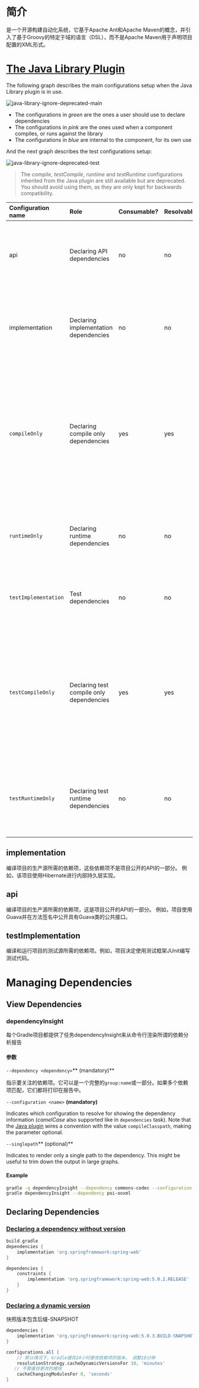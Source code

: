 # 简介

是一个开源构建自动化系统，它基于Apache Ant和Apache Maven的概念，并引入了基于Groovy的特定于域的语言（DSL），而不是Apache Maven用于声明项目配置的XML形式。



# [The Java Library Plugin](https://docs.gradle.org/current/userguide/java_library_plugin.html#sec:java_library_usage)

The following graph describes the main configurations setup when the Java Library plugin is in use.

![java-library-ignore-deprecated-main](./assets/images/java-library-ignore-deprecated-main.png)

- The configurations in *green* are the ones a user should use to declare dependencies
- The configurations in *pink* are the ones used when a component compiles, or runs against the library
- The configurations in *blue* are internal to the component, for its own use

And the next graph describes the test configurations setup:

![java-library-ignore-deprecated-test](./assets/images/java-library-ignore-deprecated-test.png)

> The *compile*, *testCompile*, *runtime* and *testRuntime* configurations inherited from the Java plugin are still available but are deprecated. You should avoid using them, as they are only kept for backwards compatibility.


| Configuration name   | Role                                     | Consumable? | Resolvable? | Description                                                  |
| :------------------- | :--------------------------------------- | :---------- | :---------- | :----------------------------------------------------------- |
| api                  | Declaring API dependencies               | no          | no          | This is where you should declare dependencies which are transitively exported to consumers, for compile. |
| implementation       | Declaring implementation dependencies    | no          | no          | This is where you should declare dependencies which are purely internal and not meant to be exposed to consumers. |
| `compileOnly`        | Declaring compile only dependencies      | yes         | yes         | This is where you should declare dependencies which are only required at compile time, but should not leak into the runtime. This typically includes dependencies which are shaded when found at runtime. |
| `runtimeOnly`        | Declaring runtime dependencies           | no          | no          | This is where you should declare dependencies which are only required at runtime, and not at compile time. |
| `testImplementation` | Test dependencies                        | no          | no          | This is where you should declare dependencies which are used to compile tests. |
| `testCompileOnly`    | Declaring test compile only dependencies | yes         | yes         | This is where you should declare dependencies which are only required at test compile time, but should not leak into the runtime. This typically includes dependencies which are shaded when found at runtime. |
| `testRuntimeOnly`    | Declaring test runtime dependencies      | no          | no          | This is where you should declare dependencies which are only required at test runtime, and not at test compile time. |

## implementation

 编译项目的生产源所需的依赖项，这些依赖项不是项目公开的API的一部分。 例如，该项目使用Hibernate进行内部持久层实现。

## api

编译项目的生产源所需的依赖项，这是项目公开的API的一部分。 例如，项目使用Guava并在方法签名中公开具有Guava类的公共接口。

## testImplementation

编译和运行项目的测试源所需的依赖项。例如，项目决定使用测试框架JUnit编写测试代码。



# Managing Dependencies

## View Dependencies

### dependencyInsight

每个Gradle项目都提供了任务dependencyInsight来从命令行渲染所谓的依赖分析报告

#### 参数

`--dependency <dependency>`** (mandatory)**

指示要关注的依赖项。它可以是一个完整的`group:name`或一部分。如果多个依赖项匹配，它们都将打印在报告中。

`--configuration <name>` **(mandatory)**

Indicates which configuration to resolve for showing the dependency information (*camelCase* also supported like in `dependencies` task). Note that the [Java plugin](https://docs.gradle.org/current/userguide/java_plugin.html#java_plugin) wires a convention with the value `compileClasspath`, making the parameter optional.

`--singlepath`** (optional)**

Indicates to render only a single path to the dependency. This might be useful to trim down the output in large graphs.



#### Example

```bash
gradle -q dependencyInsight --dependency commons-codec --configuration scm
gradle dependencyInsight --dependency poi-ooxml
```





## Declaring Dependencies

### [Declaring a dependency without version](https://docs.gradle.org/current/userguide/declaring_dependencies.html#declaring_a_dependency_without_version)

```groovy
build.gradle
dependencies {
    implementation 'org.springframework:spring-web'
}

dependencies {
    constraints {
        implementation 'org.springframework:spring-web:5.0.2.RELEASE'
    }
}
```

### [Declaring a dynamic version](https://docs.gradle.org/current/userguide/declaring_dependencies.html#sub:declaring_dependency_with_dynamic_version)

快照版本包含后缀-SNAPSHOT

```groovy
dependencies {
    implementation 'org.springframework:spring-web:5.0.3.BUILD-SNAPSHOT'
}

configurations.all {
  	// 默认情况下，Gradle缓存24小时更改依赖项的版本。 调整10分钟
    resolutionStrategy.cacheDynamicVersionsFor 10, 'minutes'
   // 不要缓存更改的模块
    cacheChangingModulesFor 0, 'seconds'
}
```

